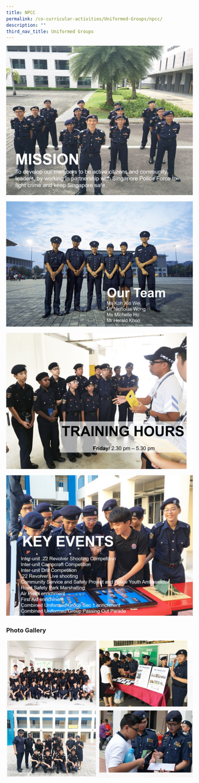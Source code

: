 ```yaml
---
title: NPCC
permalink: /co-curricular-activities/Uniformed-Groups/npcc/
description: ""
third_nav_title: Uniformed Groups
---
```

![](/images/npcc1.png)

![](/images/Team.png)

![](/images/NPCC.png)

![](/images/npcc4.jpeg)


### Photo Gallery


![](/images/npccpg.png)